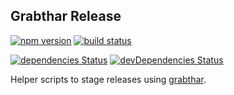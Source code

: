 ## Grabthar Release

[![npm version](https://img.shields.io/npm/v/grabthar-release.svg?style=flat-square)](https://www.npmjs.com/package/grabthar-release) [![build status](https://img.shields.io/travis/krakenjs/grabthar-release/master.svg?style=flat-square)](https://travis-ci.org/krakenjs/grabthar-release)

[![dependencies Status](https://david-dm.org/krakenjs/grabthar-release/status.svg)](https://david-dm.org/krakenjs/grabthar-release) [![devDependencies Status](https://david-dm.org/krakenjs/grabthar-release/dev-status.svg)](https://david-dm.org/krakenjs/grabthar-release?type=dev)

Helper scripts to stage releases using [grabthar](https://github.com/krakenjs/grabthar).
